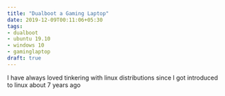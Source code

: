 ```yaml
---
title: "Dualboot a Gaming Laptop"
date: 2019-12-09T00:11:06+05:30
tags:
- dualboot
- ubuntu 19.10
- windows 10
- gaminglaptop
draft: true
---
```


I have always loved tinkering with linux distributions since I got introduced to linux about 7 years ago